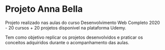 # Projeto Anna Bella

Projeto realizado nas aulas do curso Desenvolvimento Web Completo 2020 - 20 cursos + 20 projetos disponivel na plataforma Udemy. 

Tem como objetivo replicar os projetos desenvolvidos e praticar os conceitos adquiridos durante o acompanhamento das aulas. 



